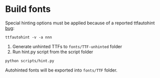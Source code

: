 # Build fonts

Special hinting options must be applied because of a reported ttfautohint [bug][issue]:

```
ttfautohint -v -a nnn  
```

1. Generate unhinted TTFs to `fonts/TTF-unhinted` folder
2. Run hint.py script from the script folder

```
python scripts/hint.py
```
Autohinted fonts will be exported into `fonts/TTF` folder.

[issue]: https://github.com/google/fonts/issues/632#issuecomment-346515800
